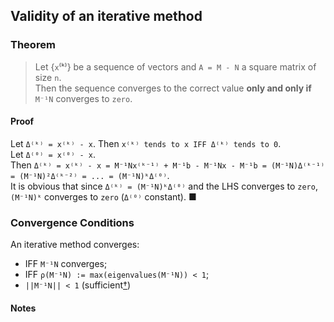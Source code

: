 ## Validity of an iterative method
### Theorem
> Let {`x`⁽ᵏ⁾} be a sequence of vectors and `A = M - N` a square matrix of size `n`.  
Then the sequence converges to the correct value **only and only if** `M⁻¹N` converges to `zero`.  
#### Proof
Let `Δ⁽ᵏ⁾ = x⁽ᵏ⁾ - x`. Then `x⁽ᵏ⁾ tends to x IFF Δ⁽ᵏ⁾ tends to 0`.  
Let `Δ⁽⁰⁾ = x⁽⁰⁾ - x`.  
Then `Δ⁽ᵏ⁾ = x⁽ᵏ⁾ - x = M⁻¹Nx⁽ᵏ⁻¹⁾ + M⁻¹b - M⁻¹Nx - M⁻¹b = (M⁻¹N)Δ⁽ᵏ⁻¹⁾ = (M⁻¹N)²Δ⁽ᵏ⁻²⁾ = ... = (M⁻¹N)ᵏΔ⁽⁰⁾`.  
It is obvious that since `Δ⁽ᵏ⁾ = (M⁻¹N)ᵏΔ⁽⁰⁾` and the LHS converges to `zero`, `(M⁻¹N)ᵏ` converges to `zero` (`Δ⁽⁰⁾` constant). ■   
### Convergence Conditions
An iterative method converges:
* IFF `M⁻¹N` converges;  
* IFF `ρ(M⁻¹N) := max(eigenvalues(M⁻¹N)) < 1`;
* `||M⁻¹N|| < 1` (sufficient[†](https://github.com/Besnn/Numerical-Analysis/blob/main/articles/lin/iter.md#notes))  
#### Notes
